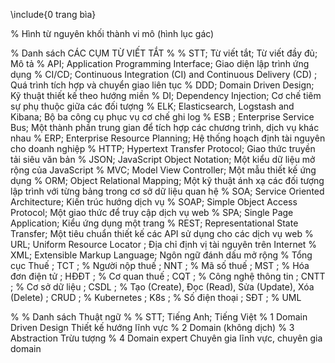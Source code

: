 [](0.TrangBia.md)
[](_.TaiLieuThamKhao.md)
\include{0 trang bìa}
<!-- \include{0 Danh sách bảng} -->
<!-- \include{0 Danh sách hình ảnh} -->
% Hình từ nguyên khối thành vi mô (hình lục gác)
<!-- \include{0 Danh sách mã nguồn} -->
<!-- \include{0 Danh sách CÁC CỤM TỪ VIẾT TẮT} -->
% Danh sách CÁC CỤM TỪ VIẾT TẮT
%
% STT; Từ viết tắt; Từ viết đầy đủ; Mô tả
% API; Application Programming Interface; Giao diện lập trình ứng dụng
% CI/CD; Continuous Integration (CI) and Continuous Delivery (CD) ; Quá trình tích hợp và chuyển giao liên tục
% DDD; Domain Driven Design; Kỹ thuật thiết kế theo hướng miền
% DI; Dependency Injection; Cơ chế tiêm sự phụ thuộc giữa các đối tượng
% ELK; Elasticsearch, Logstash and Kibana; Bộ ba công cụ phục vụ cơ chế ghi log
% ESB ; Enterprise Service Bus; Một thành phần trung gian để tích hợp các chương trình, dịch vụ khác nhau
% ERP; Enterprise Resource Planning; Hệ thống hoạch định tài nguyên cho doanh nghiệp
% HTTP; Hypertext Transfer Protocol; Giao thức truyền tải siêu văn bản
% JSON; JavaScript Object Notation; Một kiểu dữ liệu mở rộng của JavaScript
% MVC; Model View Controller; Một mẫu thiết kế ứng dụng
% ORM; Object Relational Mapping; Một kỹ thuật ánh xạ các đối tượng lập trình với từng bảng trong cơ sở dữ liệu quan hệ
% SOA; Service Oriented Architecture; Kiến trúc hướng dịch vụ
% SOAP; Simple Object Access Protocol; Một giao thức để truy cập dịch vụ web
% SPA; Single Page Application; Kiểu ứng dụng một trang
% REST; Representational State Transfer; Một tiêu chuẩn thiết kế các API sử dụng cho các dịch vụ web
% URL; Uniform Resource Locator ; Địa chỉ định vị tài nguyên trên Internet
% XML; Extensible Markup Language; Ngôn ngữ đánh dấu mở rộng
% Tổng cục Thuế ; TCT ;
% Người nộp thuế ; NNT ;
% Mã số thuế ; MST ;
% Hóa đơn điện tử ; HĐĐT ;
% Cơ quan thuế ; CQT ;
% Công nghệ thông tin ; CNTT ;
% Cơ sở dữ liệu ; CSDL ;
% Tạo (Create), Đọc (Read), Sửa (Update), Xóa (Delete) ; CRUD ;
% Kubernetes ; K8s ;
% Số điện thoại ; SĐT ;
% UML

<!-- \include{0 Danh sách Thuật ngữ} -->
%
% Danh sách Thuật ngữ
%
% STT; Tiếng Anh; Tiếng Việt
% 1 Domain Driven Design Thiết kế hướng lĩnh vực
% 2 Domain (không dịch)
% 3 Abstraction Trừu tượng
% 4 Domain expert Chuyên gia lĩnh vực, chuyên gia domain

